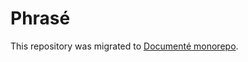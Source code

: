 # Phrasé

This repository was migrated to [Documenté monorepo](https://github.com/documente/documente/tree/main/packages/phrase).